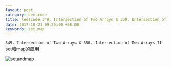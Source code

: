 ```yaml
---
layout: post
category: Leetcode
title: leetcode 349. Intersection of Two Arrays & 350. Intersection of Two Arrays II
date: 2017-10-21 09:20:00 +08:00
keywords: set,map
---
```


`349. Intersection of Two Arrays & 350. Intersection of Two Arrays II`
set和map的应用

![setandmap](http://img.blog.csdn.net/20171021091506069?watermark/2/text/aHR0cDovL2Jsb2cuY3Nkbi5uZXQvaWN1cmlvdXM=/font/5a6L5L2T/fontsize/400/fill/I0JBQkFCMA==/dissolve/70/gravity/SouthEast)